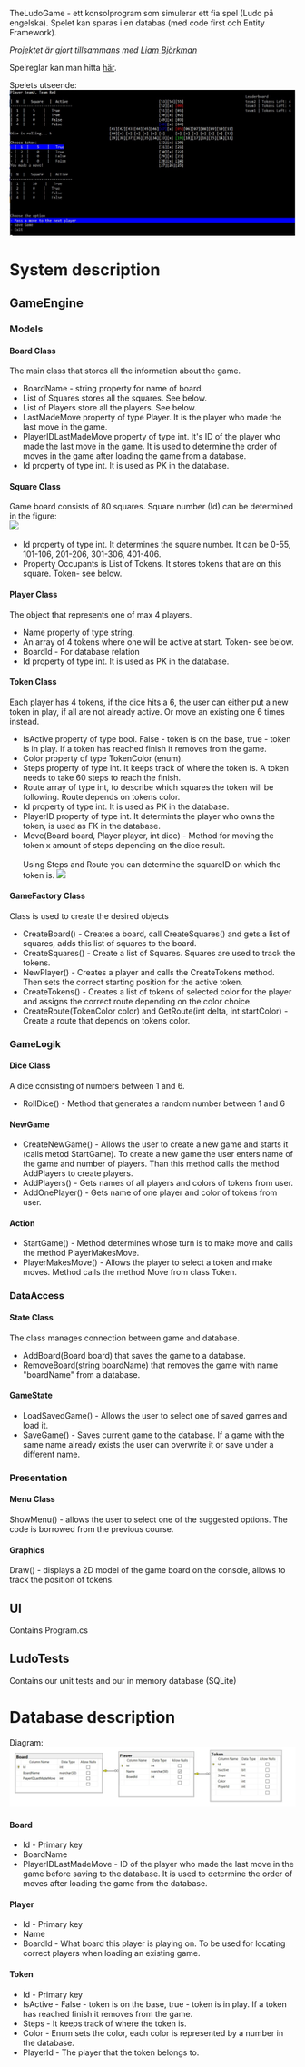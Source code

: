 TheLudoGame - ett konsolprogram som simulerar ett fia spel (Ludo på engelska). Spelet kan sparas i en databas (med code first och Entity Framework).

*Projektet är gjort tillsammans med [Liam Björkman](https://github.com/bjork-dev)*

Spelreglar kan man hitta [här](https://www.ymimports.com/pages/how-to-play-ludo).


Spelets utseende:
![](https://github.com/SvetlanaErn/Study-projects/blob/main/TheLudoGame/GameBoard.jpg)
# System description
## GameEngine
### Models
#### Board Class
The main class that stores all the information about the game.

- BoardName - string property for name of board.
- List of Squares stores all the squares. See below.
- List of Players store all the players. See below.
- LastMadeMove property of type Player. It is the player who made the last move in the game. 
- PlayerIDLastMadeMove property of type int. It's ID of the player who made the last move in the game. It is used to determine the order of moves in the game after loading the game from a database.
- Id property of type int. It is used as PK in the database.

#### Square Class
Game board consists of 80 squares. Square number (Id) can be determined in the figure:   
[<img src="https://github.com/PGBSNH20/ludo-game-team-2/blob/main/Documentation/img/board.jpg">](https://github.com/PGBSNH20/ludo-game-team-2/blob/main/Documentation/img/board.jpg)

- Id property of type int. It determines the square number. It can be 0-55, 101-106, 201-206, 301-306, 401-406.
- Property Occupants is List of Tokens. It stores tokens that are on this square. Token- see below.      

#### Player Class
The object that represents one of max 4 players.

- Name property of type string.
- An array of 4 tokens where one will be active at start. Token- see below.
- BoardId - For database relation
- Id property of type int. It is used as PK in the database.

#### Token Class
Each player has 4 tokens, if the dice hits a 6, the user can either put a new token in play, if all are not already active. Or move an existing one 6 times instead.

- IsActive property of type bool. False - token is on the base, true - token is in play. If a token has reached finish it removes from the game.   
- Color property of type TokenColor (enum).
- Steps property of type int. It keeps track of where the token is. A token needs to take 60 steps to reach the finish.
- Route array of type int, to describe which squares the token will be following. Route depends on tokens color.
- Id property of type int. It is used as PK in the database.
- PlayerID property of type int. It determints the player who owns the token, is used as FK in the database. 
- Move(Board board, Player player, int dice) - Method for moving the token x amount of steps depending on the dice result.<br><br>
Using Steps and Route you can determine the squareID on which the token is.
[<img src="https://github.com/PGBSNH20/ludo-game-team-2/blob/main/Documentation/img/SquaresRoutes.jpg">](https://github.com/PGBSNH20/ludo-game-team-2/blob/main/Documentation/img/SquaresRoutes.jpg)

#### GameFactory Class
Class is used to create the desired objects

- CreateBoard() - Creates a board, call CreateSquares() and gets a list of squares, adds this list of squares to the board.
- CreateSquares() - Create a list of Squares. Squares are used to track the tokens.
- NewPlayer() - Creates a player and calls the CreateTokens method. Then sets the correct starting position for the active token.   
- CreateTokens() - Creates a list of tokens of selected color for the player and assigns the correct route depending on the color choice.
- CreateRoute(TokenColor color) and GetRoute(int delta, int startColor) - Create a route that depends on tokens color.    

### GameLogik
#### Dice Class
A dice consisting of numbers between 1 and 6.

- RollDice() - Method that generates a random number between 1 and 6
#### NewGame
- CreateNewGame() - Allows the user to create a new game and starts it (calls metod StartGame). To create a new game the user enters name of the game and number of players. Than this method calls the method AddPlayers to create players.   
- AddPlayers() - Gets names of all players and colors of tokens from user.
- AddOnePlayer() - Gets name of one player and color of tokens from user.
#### Action
- StartGame() - Method determines whose turn is to make move and calls the method PlayerMakesMove.   
- PlayerMakesMove() - Allows the player to select a token and make moves. Method calls the method Move from class Token.
### DataAccess
#### State Class
The class manages connection between game and database.

- AddBoard(Board board) that saves the game to a database.
- RemoveBoard(string boardName) that removes the game with name "boardName" from a database. 
#### GameState
- LoadSavedGame() - Allows the user to select one of saved games and load it. 
- SaveGame() - Saves current game to the database. If a game with the same name already exists the user can overwrite it or save under a different name. 

### Presentation
#### Menu Class
ShowMenu() - allows the user to select one of the suggested options. The code is borrowed from the previous course.
#### Graphics
Draw() - displays a 2D model of the game board on the console, allows to track the position of tokens.     
## UI
Contains Program.cs

## LudoTests
Contains our unit tests and our in memory database (SQLite)
 
# Database description 
Diagram:
![](https://github.com/SvetlanaErn/Study-projects/blob/main/TheLudoGame/databaseDiagram.jpg)

#### Board
- Id - Primary key
- BoardName
- PlayerIDLastMadeMove -  ID of the player who made the last move in the game before saving to the database. It is used to determine the order of moves after loading the game from the database.

#### Player
- Id - Primary key
- Name
- BoardId - What board this player is playing on. To be used for locating correct players when loading an existing game.

#### Token
- Id - Primary key
- IsActive - False - token is on the base, true - token is in play. If a token has reached finish it removes from the game.
- Steps - It keeps track of where the token is.
- Color - Enum sets the color, each color is represented by a number in the database.
- PlayerId - The player that the token belongs to.
